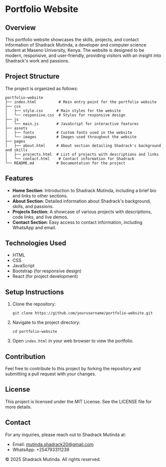 # Portfolio Website

## Overview
This portfolio website showcases the skills, projects, and contact information of Shadrack Mutinda, a developer and computer science student at Maseno University, Kenya. The website is designed to be modern, responsive, and user-friendly, providing visitors with an insight into Shadrack's work and passions.

## Project Structure
The project is organized as follows:

```
portfolio-website
├── index.html          # Main entry point for the portfolio website
├── css
│   ├── style.css      # Main styles for the website
│   └── responsive.css  # Styles for responsive design
├── js
│   └── main.js        # JavaScript for interactive features
├── assets
│   ├── fonts          # Custom fonts used in the website
│   └── images         # Images used throughout the website
├── pages
│   ├── about.html     # About section detailing Shadrack's background and skills
│   ├── projects.html  # List of projects with descriptions and links
│   └── contact.html    # Contact information for Shadrack
└── README.md          # Documentation for the project
```

## Features
- **Home Section**: Introduction to Shadrack Mutinda, including a brief bio and links to other sections.
- **About Section**: Detailed information about Shadrack's background, skills, and passions.
- **Projects Section**: A showcase of various projects with descriptions, code links, and live demos.
- **Contact Section**: Easy access to contact information, including WhatsApp and email.

## Technologies Used
- HTML
- CSS
- JavaScript
- Bootstrap (for responsive design)
- React (for project development)

## Setup Instructions
1. Clone the repository:
   ```
   git clone https://github.com/yourusername/portfolio-website.git
   ```
2. Navigate to the project directory:
   ```
   cd portfolio-website
   ```
3. Open `index.html` in your web browser to view the portfolio.

## Contribution
Feel free to contribute to this project by forking the repository and submitting a pull request with your changes.

## License
This project is licensed under the MIT License. See the LICENSE file for more details.

## Contact
For any inquiries, please reach out to Shadrack Mutinda at:
- Email: mutinda.shadrack20@gmail.com
- WhatsApp: +254793311239

© 2025 Shadrack Mutinda. All rights reserved.
